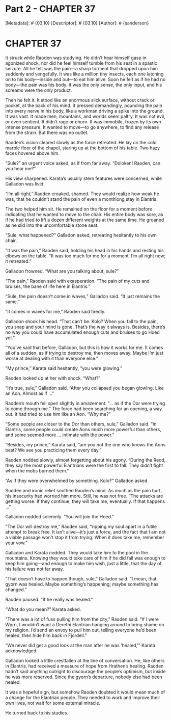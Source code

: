 # Part 2 - CHAPTER 37
[Metadata]: # {03.10}
[Descriptor]: # {03.10}
[Author]: # {sanderson}

# CHAPTER 37
It struck while Raoden was studying. He didn’t hear himself gasp in agonized
shock, nor did he feel himself tumble from his seat in a spastic seizure. All
he felt was the pain—a sharp torment that dropped upon him suddenly and
vengefully. It was like a million tiny insects, each one latching on to his
body—inside and out—to eat him alive. Soon he felt as if he had no body—the
pain was his body. It was the only sense, the only input, and his screams were
the only product.

Then he felt it. It stood like an enormous slick surface, without crack or
pocket, at the back of his mind. It pressed demandingly, pounding the pain into
every nerve in his body, like a workman driving a spike into the ground. It was
vast. It made men, mountains, and worlds seem paltry. It was not evil, or even
sentient. It didn’t rage or churn. It was immobile, frozen by its own intense
pressure. It wanted to move—to go anywhere, to find any release from the
strain. But there was no outlet.

Raoden’s vision cleared slowly as the force retreated. He lay on the cold
marble floor of the chapel, staring up at the bottom of his table. Two hazy
faces hovered above him.

“Sule?” an urgent voice asked, as if from far away. “Doloken! Raoden, can you
hear me?”

His view sharpened. Karata’s usually stern features were concerned, while
Galladon was livid.

“I’m all right,” Raoden croaked, shamed. They would realize how weak he was,
that he couldn’t stand the pain of even a monthlong stay in Elantris.

The two helped him sit. He remained on the floor for a moment before indicating
that he wanted to move to the chair. His entire body was sore, as if he had
tried to lift a dozen different weights at the same time. He groaned as he slid
into the uncomfortable stone seat.

“Sule, what happened?” Galladon asked, retreating hesitantly to his own chair.

“It was the pain,” Raoden said, holding his head in his hands and resting his
elbows on the table. “It was too much for me for a moment. I’m all right now;
it retreated.”

Galladon frowned. “What are you talking about, sule?”

“The pain,” Raoden said with exasperation. “The pain of my cuts and bruises,
the bane of life here in Elantris.”

“Sule, the pain doesn’t come in waves,” Galladon said. “It just remains the
same.”

“It comes in waves for me,” Raoden said tiredly.

Galladon shook his head. “That can’t be. Kolo? When you fall to the pain, you
snap and your mind is gone. That’s the way it always is. Besides, there’s no
way you could have accumulated enough cuts and bruises to go Hoed yet.”

“You’ve said that before, Galladon, but this is how it works for me. It comes
all of a sudden, as if trying to destroy me, then moves away. Maybe I’m just
worse at dealing with it than everyone else.”

“My prince,” Karata said hesitantly, “you were glowing.”

Raoden looked up at her with shock. “What?”

“It’s true, sule,” Galladon said. “After you collapsed you began glowing. Like
an Aon. Almost as if …”

Raoden’s mouth fell open slightly in amazement. “… as if the Dor were trying to
come through me.” The force had been searching for an opening, a way out. It
had tried to use him like an Aon. “Why me?”

“Some people are closer to the Dor than others, sule,” Galladon said. “In
Elantris, some people could create Aons much more powerful than others, and
some seemed more … intimate with the power.”

“Besides, my prince,” Karata said, “are you not the one who knows the Aons
best? We see you practicing them every day.”

Raoden nodded slowly, almost forgetting about his agony. “During the Reod, they
say the most powerful Elantrians were the first to fall. They didn’t fight when
the mobs burned them.”

“As if they were overwhelmed by something. Kolo?” Galladon asked.

Sudden and ironic relief soothed Raoden’s mind. As much as the pain hurt, his
insecurity had worried him more. Still, he was not free. “The attacks are
getting worse. If they continue, they will take me, eventually. If that happens
…”

Galladon nodded solemnly. “You will join the Hoed.”

“The Dor will destroy me,” Raoden said, “ripping my soul apart in a futile
attempt to break free. It isn’t alive—it’s just a force, and the fact that I am
not a viable passage won’t stop it from trying. When it does take me, remember
your vow.”

Galladon and Karata nodded. They would take him to the pool in the mountains.
Knowing they would take care of him if he did fall was enough to keep him
going—and enough to make him wish, just a little, that the day of his failure
was not far away.

“That doesn’t have to happen though, sule,” Galladon said. “I mean, that gyorn
was healed. Maybe something’s happening; maybe something has changed.”

Raoden paused. “If he really was healed.”

“What do you mean?” Karata asked.

“There was a lot of fuss pulling him from the city,” Raoden said. “If I were
Wyrn, I wouldn’t want a Derethi Elantrian hanging around to bring shame on my
religion. I’d send an envoy to pull him out, telling everyone he’d been healed,
then hide him back in Fjordell.”

“We never did get a good look at the man after he was ‘healed,’” Karata
acknowledged.

Galladon looked a little crestfallen at the line of conversation. He, like
others in Elantris, had received a measure of hope from Hrathen’s healing.
Raoden hadn’t said anything outright to discourage the people’s optimism, but
inside he was more reserved. Since the gyorn’s departure, nobody else had been
healed.

It was a hopeful sign, but somehow Raoden doubted it would mean much of a
change for the Elantrian people. They needed to work and improve their own
lives, not wait for some external miracle.

He turned back to his studies.


